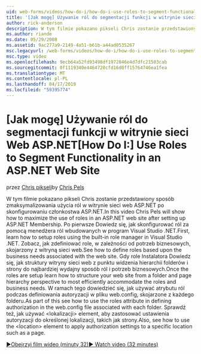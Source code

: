 ```yaml
---
uid: web-forms/videos/how-do-i/how-do-i-use-roles-to-segment-functionality-in-an-aspnet-web-site
title: '[Jak mogę] Używanie ról do segmentacji funkcji w witrynie sieci Web ASP.NET | Dokumentacja firmy Microsoft'
author: rick-anderson
description: W tym filmie pokazano pikseli Chris zostanie przedstawiony sposób zmaksymalizowania użycia ról w witrynie sieci web ASP.NET po skonfigurowaniu członkostwa ASP.NET. Po pierwsze Dowiedz się, jak skonfigurować roli...
ms.author: riande
ms.date: 05/29/2008
ms.assetid: 9ac277a9-2149-4a51-b61b-a44ad0535267
msc.legacyurl: /web-forms/videos/how-do-i/how-do-i-use-roles-to-segment-functionality-in-an-aspnet-web-site
msc.type: video
ms.openlocfilehash: 9ecb64a52fd93498df1972846e4d7dfc21503cab
ms.sourcegitcommit: 0f1119340e4464720cfd16d0ff15764746ea1fea
ms.translationtype: MT
ms.contentlocale: pl-PL
ms.lasthandoff: 04/17/2019
ms.locfileid: "59395774"
---
```

# <a name="how-do-i-use-roles-to-segment-functionality-in-an-aspnet-web-site"></a><span data-ttu-id="d6a91-104">[Jak mogę] Używanie ról do segmentacji funkcji w witrynie sieci Web ASP.NET</span><span class="sxs-lookup"><span data-stu-id="d6a91-104">[How Do I:] Use Roles to Segment Functionality in an ASP.NET Web Site</span></span>

<span data-ttu-id="d6a91-105">przez [Chris pikseli](https://twitter.com/chrispels)</span><span class="sxs-lookup"><span data-stu-id="d6a91-105">by [Chris Pels](https://twitter.com/chrispels)</span></span>

<span data-ttu-id="d6a91-106">W tym filmie pokazano pikseli Chris zostanie przedstawiony sposób zmaksymalizowania użycia ról w witrynie sieci web ASP.NET po skonfigurowaniu członkostwa ASP.NET.</span><span class="sxs-lookup"><span data-stu-id="d6a91-106">In this video Chris Pels will show how to maximize the use of roles in an ASP.NET web site after setting up ASP.NET Membership.</span></span> <span data-ttu-id="d6a91-107">Po pierwsze Dowiedz się, jak skonfigurować ról za pomocą menedżera ról wbudowanych w program Visual Studio .NET.</span><span class="sxs-lookup"><span data-stu-id="d6a91-107">First, learn how to setup roles using the built-in role manager in Visual Studio .NET.</span></span> <span data-ttu-id="d6a91-108">Zobacz, jak zdefiniować role, w zależności od potrzeb biznesowych, skojarzony z witryną sieci web.</span><span class="sxs-lookup"><span data-stu-id="d6a91-108">See how to define roles based upon the business needs associated with the web site.</span></span> <span data-ttu-id="d6a91-109">Gdy role Instalatora Dowiedz się, jak struktury witryny sieci web z punktu widzenia hierarchii folderów i strony do najbardziej wydajny sposób ról i potrzeb biznesowych.</span><span class="sxs-lookup"><span data-stu-id="d6a91-109">Once the roles are setup learn how to structure your web site from a folder and page hierarchy perspective to most efficiently accommodate the roles and business needs.</span></span> <span data-ttu-id="d6a91-110">W ramach tego dowiedzieć się, jak używać atrybutu ról podczas definiowania autoryzacji w pliku web.config, skojarzone z każdego folderu.</span><span class="sxs-lookup"><span data-stu-id="d6a91-110">As part of this see how to use the roles attribute in defining authorization in the web.config file associated with each folder.</span></span> <span data-ttu-id="d6a91-111">Sprawdź też, jak używać &lt;lokalizacji&gt; element, aby zastosować ustawienia autoryzacji do określonej lokalizacji, takich jak strony.</span><span class="sxs-lookup"><span data-stu-id="d6a91-111">Also, see how to use the &lt;location&gt; element to apply authorization settings to a specific location such as a page.</span></span>

[<span data-ttu-id="d6a91-112">&#9654;Obejrzyj film wideo (minuty 32)</span><span class="sxs-lookup"><span data-stu-id="d6a91-112">&#9654; Watch video (32 minutes)</span></span>](https://channel9.msdn.com/Blogs/ASP-NET-Site-Videos/how-do-i-use-roles-to-segment-functionality-in-an-aspnet-web-site)
